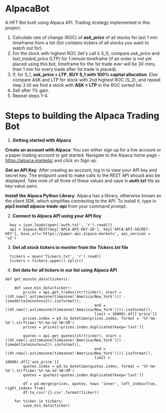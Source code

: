 # AlpacaBot

A HFT Bot built using Alpaca API. Trading strategy implemented in this project:

1. Calculate rate of change (ROC) of ***ask_price*** of all stocks for last 1 min timeframe from a list (list contains tickers of all stocks you want to watch out for).
2. For the stock with highest ROC (let's call it S_1), compare *ask_price* and *last_traded_price* (LTP) for 1 minute timeframe (if an order is not yet placed using this bot, timeframe for the 1st trade ever will be 30 mins, then 1 min for every trade after 1st trade is placed). 
3. If, for S_1, **ask_price > LTP**, **BUY S_1 with 100% capital allocation**. Else compare ASK and LTP for stock with 2nd highest ROC (S_2), and repeat step 3 till we find a stock with **ASK > LTP** in the ROC sorted list. 
4. Sell after 1% gain.
5. Repeat steps 1-4.

# Steps to building the Alpaca Trading Bot 

1. **Getting started with Alpaca**

  **Create an account with Alpaca**: You can either sign up for a live account or a paper trading account to get started. Navigate to the Alpaca home page – https://alpaca.markets/ and click on Sign up.

 **Get an API Key**: After creating an account, log in to view your API key and secret key. The endpoint used to make calls to the REST API should also be displayed. Take note of all three of these values and save in ***auth.txt*** file as key-value pairs.

 **Install the Alpaca Python Library**: Alpaca has a library, otherwise known as the client SDK, which simplifies connecting to the API. To install it, type in ***pip3 install alpaca-trade-api*** from your command prompt. 
  
2. **Connect to Alpaca API using your API Key**
```
  key = json.loads(open('auth.txt', 'r').read())
  api = alpaca.REST(key['APCA-API-KEY-ID'], key['APCA-API-SECRET-KEY'], base_url='https://paper-api.alpaca.markets', api_version = 'v2')
```

3. **Get all stock tickers to moniter from the *Tickers.txt* file** 
```
  tickers = open('Tickers.txt', 'r').read()
  tickers = tickers.upper().split()
```

4. **Get data for all tickers in our list using Alpaca API**
  ```
  def get_minute_data(tickers):

      def save_min_data(ticker):
          prices = api.get_trades(str(ticker), start = ((dt.now().astimezone(timezone('America/New_York'))) - timedelta(minutes=2)).isoformat(),
                                          end = ((dt.now().astimezone(timezone('America/New_York')))).isoformat(), 
                                          limit = 10000).df[['price']]
          prices.index = pd.to_datetime(prices.index, format = '%Y-%m-%d').strftime('%Y-%m-%d %H:%M')
          prices = prices[~prices.index.duplicated(keep='last')]

          quotes = api.get_quotes(str(ticker), start = ((dt.now().astimezone(timezone('America/New_York'))) - timedelta(minutes=2)).isoformat(),
                                          end = ((dt.now().astimezone(timezone('America/New_York')))).isoformat(), 
                                          limit = 10000).df[['ask_price']]
          quotes.index = pd.to_datetime(quotes.index, format = '%Y-%m-%d').strftime('%Y-%m-%d %H:%M')
          quotes = quotes[~quotes.index.duplicated(keep='last')]

          df = pd.merge(prices, quotes, how= 'inner', left_index=True, right_index= True)
          df.to_csv('{}.csv'.format(ticker))

      for ticker in tickers:
          save_min_data(ticker)
```
